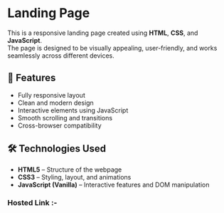 # Landing Page

This is a responsive landing page created using **HTML**, **CSS**, and **JavaScript**.  
The page is designed to be visually appealing, user-friendly, and works seamlessly across different devices.

## 🚀 Features
- Fully responsive layout
- Clean and modern design
- Interactive elements using JavaScript
- Smooth scrolling and transitions
- Cross-browser compatibility

## 🛠️ Technologies Used
- **HTML5** – Structure of the webpage
- **CSS3** – Styling, layout, and animations
- **JavaScript (Vanilla)** – Interactive features and DOM manipulation

### Hosted Link :- 
